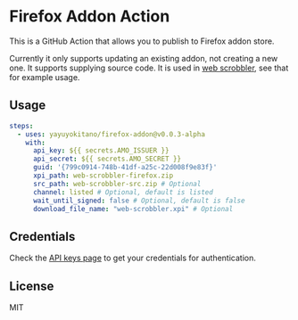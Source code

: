 # Firefox Addon Action

This is a GitHub Action that allows you to publish to Firefox addon store.

Currently it only supports updating an existing addon, not creating a new one.
It supports supplying source code.
It is used in [web scrobbler](https://github.com/yayuyokitano/web-scrobbler/blob/master/.github/workflows/deploy.yml), see that for example usage.

## Usage

```yaml
steps:
  - uses: yayuyokitano/firefox-addon@v0.0.3-alpha
    with:
      api_key: ${{ secrets.AMO_ISSUER }}
      api_secret: ${{ secrets.AMO_SECRET }}
      guid: '{799c0914-748b-41df-a25c-22d008f9e83f}'
      xpi_path: web-scrobbler-firefox.zip
      src_path: web-scrobbler-src.zip # Optional
      channel: listed # Optional, default is listed
      wait_until_signed: false # Optional, default is false
      download_file_name: "web-scrobbler.xpi" # Optional
```

## Credentials

Check the [API keys page](https://addons.mozilla.org/en-US/developers/addon/api/key/) to get your credentials for authentication.

## License

MIT
